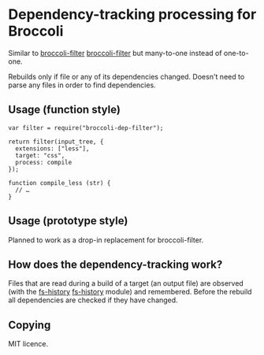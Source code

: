 # Dependency-tracking processing for Broccoli

Similar to [broccoli-filter] [broccoli-filter] but many-to-one instead
of one-to-one.

[broccoli-filter]: https://github.com/broccolijs/broccoli-filter

Rebuilds only if file or any of its dependencies changed. Doesn't need
to parse any files in order to find dependencies.

## Usage (function style)

    var filter = require("broccoli-dep-filter");

    return filter(input_tree, {
      extensions: ["less"],
      target: "css",
      process: compile
    });

    function compile_less (str) {
      // …
    }

## Usage (prototype style)

Planned to work as a drop-in replacement for broccoli-filter.

## How does the dependency-tracking work?

Files that are read during a build of a target (an output file) are
observed (with the [fs-history] [fs-history] module) and
remembered. Before the rebuild all dependencies are checked if they
have changed.

[fs-history]: https://github.com/szywon/node-fs-history

## Copying

MIT licence.